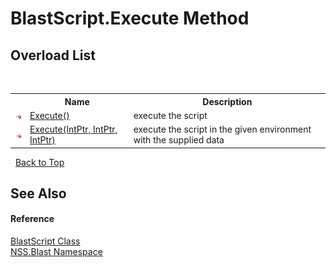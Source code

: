 # BlastScript.Execute Method 
 


## Overload List
&nbsp;<table><tr><th></th><th>Name</th><th>Description</th></tr><tr><td>![Public method](media/pubmethod.gif "Public method")</td><td><a href="05d7ccbd-b1d7-d621-9eb4-3bfde59c2ec9">Execute()</a></td><td>
execute the script</td></tr><tr><td>![Public method](media/pubmethod.gif "Public method")</td><td><a href="feb1a6f4-26a6-cbd4-b661-6561e987a707">Execute(IntPtr, IntPtr, IntPtr)</a></td><td>
execute the script in the given environment with the supplied data</td></tr></table>&nbsp;
<a href="#blastscript.execute-method">Back to Top</a>

## See Also


#### Reference
<a href="701ebde6-515e-1fd5-a11a-526716112a12">BlastScript Class</a><br /><a href="88b55311-4a89-0894-e27a-e157e443c7f7">NSS.Blast Namespace</a><br />